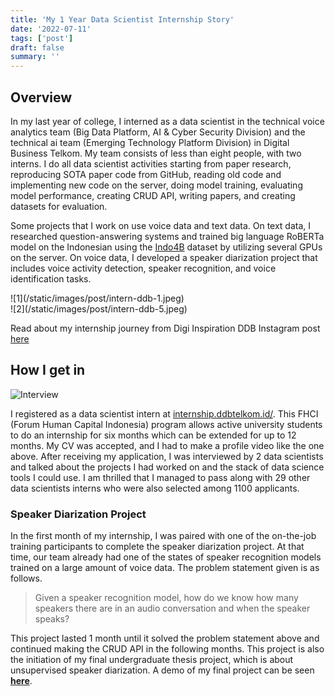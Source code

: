 ```yaml
---
title: 'My 1 Year Data Scientist Internship Story'
date: '2022-07-11'
tags: ['post']
draft: false
summary: ''
---
```


<TOCInline toc={props.toc} asDisclosure toHeading={3} />

## Overview

In my last year of college, I interned as a data scientist in the technical voice analytics team (Big Data Platform, AI & Cyber Security Division) and the technical ai team (Emerging Technology Platform Division) in Digital Business Telkom. My team consists of less than eight people, with two interns. I do all data scientist activities starting from paper research, reproducing SOTA paper code from GitHub, reading old code and implementing new code on the server, doing model training, evaluating model performance, creating CRUD API, writing papers, and creating datasets for evaluation.

Some projects that I work on use voice data and text data. On text data, I researched question-answering systems and trained big language RoBERTa model on the Indonesian using the [Indo4B](https://www.indobenchmark.com/) dataset by utilizing several GPUs on the server. On voice data, I developed a speaker diarization project that includes voice activity detection, speaker recognition, and voice identification tasks.


<div className="flex flex-wrap -mx-2 overflow-hidden xl:-mx-2">
  <div className="my-1 px-2 w-full overflow-hidden xl:my-1 xl:px-2 xl:w-1/2">
    ![1](/static/images/post/intern-ddb-1.jpeg)
  </div>
  <div className="my-1 px-2 w-full overflow-hidden xl:my-1 xl:px-2 xl:w-1/2">
    ![2](/static/images/post/intern-ddb-5.jpeg)
  </div>
</div>

Read about my internship journey from Digi Inspiration DDB Instagram post [here](https://www.instagram.com/p/CZZFAYovC8x/?utm_source=ig_web_copy_link)

## How I get in

![Interview](/static/gifs/post-intern-ddb.gif)

I registered as a data scientist intern at [internship.ddbtelkom.id/](https://internship.ddbtelkom.id/). This FHCI (Forum Human Capital Indonesia) program allows active university students to do an internship for six months which can be extended for up to 12 months. My CV was accepted, and I had to make a profile video like the one above. After receiving my application, I was interviewed by 2 data scientists and talked about the projects I had worked on and the stack of data science tools I could use. I am thrilled that I managed to pass along with 29 other data scientists interns who were also selected among 1100 applicants.


### Speaker Diarization Project

In the first month of my internship, I was paired with one of the on-the-job training participants to complete the speaker diarization project. At that time, our team already had one of the states of speaker recognition models trained on a large amount of voice data. The problem statement given is as follows.

> Given a speaker recognition model, how do we know how many speakers there are in an audio conversation and when the speaker speaks?

This project lasted 1 month until it solved the problem statement above and continued making the CRUD API in the following months. This project is also the initiation of my final undergraduate thesis project, which is about unsupervised speaker diarization. A demo of my final project can be seen **[here](https://aradinka-audio-conversation-transcription-app-qr965p.streamlit.app/)**.